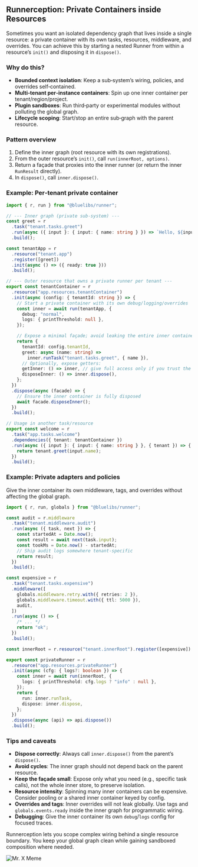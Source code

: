 ## Runnerception: Private Containers inside Resources

Sometimes you want an isolated dependency graph that lives inside a single resource: a private container with its own tasks, resources, middleware, and overrides. You can achieve this by starting a nested Runner from within a resource’s `init()` and disposing it in `dispose()`.

### Why do this?

- **Bounded context isolation**: Keep a sub‑system’s wiring, policies, and overrides self‑contained.
- **Multi‑tenant per‑instance containers**: Spin up one inner container per tenant/region/project.
- **Plugin sandboxes**: Run third‑party or experimental modules without polluting the global graph.
- **Lifecycle scoping**: Start/stop an entire sub‑graph with the parent resource.

### Pattern overview

1. Define the inner graph (root resource with its own registrations).
2. From the outer resource’s `init()`, call `run(innerRoot, options)`.
3. Return a façade that proxies into the inner runner (or return the inner `RunResult` directly).
4. In `dispose()`, call `inner.dispose()`.

### Example: Per‑tenant private container

```ts
import { r, run } from "@bluelibs/runner";

// --- Inner graph (private sub‑system) ---
const greet = r
  .task("tenant.tasks.greet")
  .run(async ({ input }: { input: { name: string } }) => `Hello, ${input.name}!`)
  .build();

const tenantApp = r
  .resource("tenant.app")
  .register([greet])
  .init(async () => ({ ready: true }))
  .build();

// --- Outer resource that owns a private runner per tenant ---
export const tenantContainer = r
  .resource("app.resources.tenantContainer")
  .init(async (config: { tenantId: string }) => {
    // Start a private container with its own debug/logging/overrides
    const inner = await run(tenantApp, {
      debug: "normal",
      logs: { printThreshold: null },
    });

    // Expose a minimal façade; avoid leaking the entire inner container if not needed
    return {
      tenantId: config.tenantId,
      greet: async (name: string) =>
        inner.runTask("tenant.tasks.greet", { name }),
      // Optionally, expose getters:
      getInner: () => inner, // give full access only if you trust the caller
      disposeInner: () => inner.dispose(),
    };
  })
  .dispose(async (facade) => {
    // Ensure the inner container is fully disposed
    await facade.disposeInner();
  })
  .build();

// Usage in another task/resource
export const welcome = r
  .task("app.tasks.welcome")
  .dependencies({ tenant: tenantContainer })
  .run(async ({ input }: { input: { name: string } }, { tenant }) => {
    return tenant.greet(input.name);
  })
  .build();
```

### Example: Private adapters and policies

Give the inner container its own middleware, tags, and overrides without affecting the global graph.

```ts
import { r, run, globals } from "@bluelibs/runner";

const audit = r.middleware
  .task("tenant.middleware.audit")
  .run(async ({ task, next }) => {
    const startedAt = Date.now();
    const result = await next(task.input);
    const tookMs = Date.now() - startedAt;
    // Ship audit logs somewhere tenant‑specific
    return result;
  })
  .build();

const expensive = r
  .task("tenant.tasks.expensive")
  .middleware([
    globals.middleware.retry.with({ retries: 2 }),
    globals.middleware.timeout.with({ ttl: 5000 }),
    audit,
  ])
  .run(async () => {
    /* ... */
    return "ok";
  })
  .build();

const innerRoot = r.resource("tenant.innerRoot").register([expensive]).build();

export const privateRunner = r
  .resource("app.resources.privateRunner")
  .init(async (cfg: { logs?: boolean }) => {
    const inner = await run(innerRoot, {
      logs: { printThreshold: cfg.logs ? "info" : null },
    });
    return {
      run: inner.runTask,
      dispose: inner.dispose,
    };
  })
  .dispose(async (api) => api.dispose())
  .build();
```

### Tips and caveats

- **Dispose correctly**: Always call `inner.dispose()` from the parent’s `dispose()`.
- **Avoid cycles**: The inner graph should not depend back on the parent resource.
- **Keep the façade small**: Expose only what you need (e.g., specific task calls), not the whole inner store, to preserve isolation.
- **Resource intensity**: Spinning many inner containers can be expensive. Consider pooling or a shared inner container keyed by config.
- **Overrides and tags**: Inner overrides will not leak globally. Use tags and `globals.events.ready` inside the inner graph for programmatic wiring.
- **Debugging**: Give the inner container its own `debug`/`logs` config for focused traces.

Runnerception lets you scope complex wiring behind a single resource boundary. You keep your global graph clean while gaining sandboxed composition where needed.

![Mr. X Meme](https://i.imgflip.com/5r1uy.jpg?a487416)
